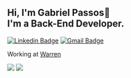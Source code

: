 ## Hi, I'm Gabriel Passos👋 <br> I'm a Back-End Developer.

[![Linkedin Badge](https://img.shields.io/badge/-LinkedIn-blue?style=flat-square&logo=Linkedin&logoColor=white&link=https://www.linkedin.com/in/gabriel-passos-643069144/)](https://www.linkedin.com/in/gabriel-passos-643069144/)
[![Gmail Badge](https://img.shields.io/badge/-Gmail-c14438?style=flat-square&logo=Gmail&logoColor=white&link=mailto:gabrielsantos45725@gmail.com)](mailto:gabrielsantos45725@gmail.com)

Working at [Warren](https://warren.com.br/)

<a href="#"><img src="https://github-readme-stats.vercel.app/api?username=gabrielspassos&show_icons=true&theme=tokyonight"></a>
<a href="#"><img src="https://github-readme-stats.vercel.app/api/top-langs/?username=gabrielspassos&layout=compact&theme=tokyonight"></a>
